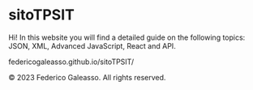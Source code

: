 # sitoTPSIT
Hi! In this website you will find a detailed guide on the following topics: JSON, XML, Advanced JavaScript, React and API.

federicogaleasso.github.io/sitoTPSIT/

© 2023 Federico Galeasso. All rights reserved.
